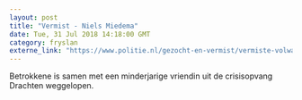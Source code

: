 ```yaml
---
layout: post
title: "Vermist - Niels Miedema"
date: Tue, 31 Jul 2018 14:18:00 GMT
category: fryslan
externe_link: "https://www.politie.nl/gezocht-en-vermist/vermiste-volwassenen/2018/juli/niels-miedema.html"
---
```


Betrokkene is samen met een minderjarige vriendin uit de crisisopvang Drachten weggelopen.
